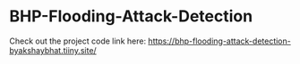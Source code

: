 # BHP-Flooding-Attack-Detection

Check out the project code link here: https://bhp-flooding-attack-detection-byakshaybhat.tiiny.site/
